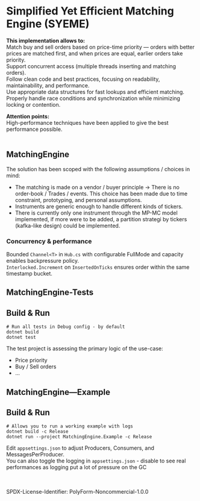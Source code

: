 # Simplified Yet Efficient Matching Engine (SYEME)


**This implementation allows to:**<br>
Match buy and sell orders based on price-time priority —
orders with better prices are matched first, and when prices are equal, earlier orders take priority. <br>
Support concurrent access (multiple threads inserting and matching orders).<br>
Follow clean code and best practices, focusing on readability, maintainability, and performance.<br>
Use appropriate data structures for fast lookups and efficient matching.<br>
Properly handle race conditions and synchronization while minimizing locking or contention.<br>

**Attention points:**<br>
High-performance techniques have been applied to give the best performance possible.
<br>
<br>

## MatchingEngine

The solution has been scoped with the following assumptions / choices in mind:

- The matching is made on a vendor / buyer principle -> There is no order-book / Trades / events.
  This choice has been made due to time constraint, prototyping, and personal assumptions.
- Instruments are generic enough to handle different kinds of tickers.
- There is currently only one instrument through the MP-MC model implemented, if more were to be added, a partition
  strategi by tickers (kafka-like design) could be implemented.

### Concurrency & performance

Bounded `Channel<T>` in `Hub.cs` with configurable FullMode and capacity enables backpressure policy.<br>
`Interlocked.Increment` on `InsertedOnTicks` ensures order within the same timestamp bucket.
## MatchingEngine-Tests

## Build & Run
```shell
# Run all tests in Debug config - by default
dotnet build
dotnet test
```
The test project is assessing the primary logic of the use-case:
- Price priority
- Buy / Sell orders
- ...

## MatchingEngine—Example

## Build & Run

```shell
# Allows you to run a working example with logs
dotnet build -c Release
dotnet run --project MatchingEngine.Example -c Release
```

Edit `appsettings.json` to adjust Producers, Consumers, and MessagesPerProducer.<br>
You can also toggle the logging in `appsettings.json` - disable to see real performances as logging put a lot of
pressure on the GC
<br><br><br>


SPDX-License-Identifier: PolyForm-Noncommercial-1.0.0